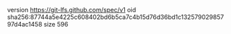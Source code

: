 version https://git-lfs.github.com/spec/v1
oid sha256:87744a5e4225c608402bd6b5ca7c4b15d76d36bd1c13257902985797d4ac1458
size 596
